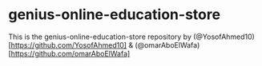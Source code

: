 # genius-online-education-store
This is the genius-online-education-store repository by (@YosofAhmed10)[https://github.com/YosofAhmed10] &amp; (@omarAboElWafa)[https://github.com/omarAboElWafa]
